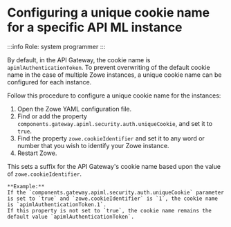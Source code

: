 # Configuring a unique cookie name for a specific API ML instance

:::info Role: system programmer
:::

By default, in the API Gateway, the cookie name is `apimlAuthenticationToken`.
To prevent overwriting of the default cookie name in the case of multiple Zowe instances, a unique cookie name can be configured for each instance.  

Follow this procedure to configure a unique cookie name for the instances:

1. Open the Zowe YAML configuration file.
2. Find or add the property `components.gateway.apiml.security.auth.uniqueCookie`, and set it to `true`.
3. Find the property `zowe.cookieIdentifier` and set it to any word or number that you wish to identify your Zowe instance.
4. Restart Zowe.

This sets a suffix for the API Gateway's cookie name based upon the value of `zowe.cookieIdentifier`.

    **Example:**  
    If the `components.gateway.apiml.security.auth.uniqueCookie` parameter is set to `true` and `zowe.cookieIdentifier` is `1`, the cookie name is `apimlAuthenticationToken.1`.  
    If this property is not set to `true`, the cookie name remains the default value `apimlAuthenticationToken`.
    
